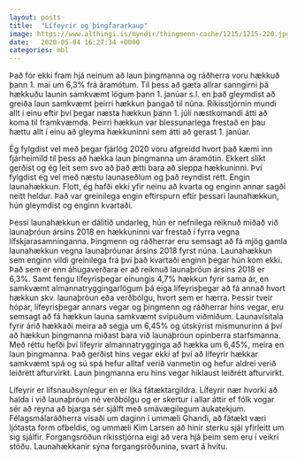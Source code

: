 ```yaml
---
layout: posts
title:  "Lífeyrir og þingfararkaup"
image: https://www.althingi.is/myndir/thingmenn-cache/1215/1215-220.jpg
date:   2020-05-04 16:27:34 +0000
categories: mbl
---
```

Það fór ekki fram hjá neinum að laun þingmanna og ráðherra voru hækkuð þann 1. maí um 6,3% frá áramótum. Til þess að gæta allrar sanngirni þá hækkuðu launin samkvæmt lögum þann 1. janúar s.l. en það gleymdist að greiða laun samkvæmt þeirri hækkun þangað til núna. Ríkisstjórnin mundi allt í einu eftir því þegar næsta hækkun þann 1. júlí næstkomandi átti að koma til framkvæmda. Þeirri hækkun var blessunarlega frestað en þau hættu allt í einu að gleyma hækkuninni sem átti að gerast 1. janúar. 

Ég fylgdist vel með þegar fjárlög 2020 voru afgreidd hvort það kæmi inn fjárheimild til þess að hækka laun þingmanna um áramótin. Ekkert slíkt gerðist og ég leit sem svo að það ætti bara að sleppa hækkuninni. Því fylgdist ég vel með næstu launaseðlum og það reyndist rétt. Engin launahækkun. Flott, ég hafði ekki yfir neinu að kvarta og enginn annar sagði neitt heldur. Það var greinilega engin eftirspurn eftir þessari launahækkun, hún gleymdist og enginn kvartaði. 

Þessi launahækkun er dálítið undarleg, hún er nefnilega reiknuð miðað við launaþróun ársins 2018 en hækkuninni var frestað í fyrra vegna lífskjarasamninganna. Þingmenn og ráðherrar eru semsagt að fá mjög gamla launahækkun vegna launaþróunar ársins 2018 fyrst núna. Launahækkun sem enginn vildi greinilega frá því það kvartaði enginn þegar hún kom ekki. Það sem er enn áhugaverðara er að reiknuð launaþróun ársins 2018 er 6,3%. Samt fengu lífeyrisþegar einungis 4,7% hækkun fyrir sama ár, en samkvæmt almannatryggingarlögum þá eiga lífeyrisþegar að fá annað hvort hækkun skv. launaþróun eða verðbólgu, hvort sem er hærra. Þessir tveir hópar, lífeyrisþegar annars vegar og þingmenn og ráðherrar hins vegar, eru semsagt að fá hækkun launa samkvæmt svipuðum viðmiðum. Launavísitala fyrir árið hækkaði meira að segja um 6,45% og útskýrist mismunurinn á því að hækkun þingmanna miðast bara við launaþróun opinberra starfsmanna. Með réttu hefði því lífeyrir almannatrygginga að hækka um 6,45%, meira en laun þingmanna. Það gerðist hins vegar ekki af því að lífeyrir hækkar samkvæmt spá og sú spá hefur alltaf verið vanmetin og hefur aldrei verið leiðrétt afturvirkt. Laun þingmanna eru hins vegar hiklaust leiðrétt afturvirkt. 

Lífeyrir er lífsnauðsynlegur en er líka fátæktargildra. Lífeyrir nær hvorki að halda í við launaþróun né verðbólgu og er skertur í allar áttir ef fólk vogar sér að reyna að bjarga sér sjálft með smávægilegum aukatekjum. Félagsmálaráðherra vísaði um daginn í ummæli Ghandi, að fátækt væri ljótasta form ofbeldis, og ummæli Kim Larsen að hinir sterku sjái yfirleitt um sig sjálfir. Forgangsröðun ríkisstjórna eigi að vera hjá þeim sem eru í veikri stöðu. Launahækkanir sýna forgangsröðunina, svart á hvítu.
